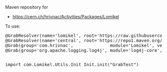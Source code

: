 Maven repository for
<ul>
<li><a href="https://cern.ch/hrivnac/Activities/Packages/Lomikel">https://cern.ch/hrivnac/Activities/Packages/Lomikel</a></li>
</ul>
To use:
<pre>
@GrabResolver(name='lomikel', root='https://raw.githubusercontent.com/hrivnac/Maven/main/')
@GrabResolver(name='central', root='https://repo1.maven.org/maven2/')
@Grab(group='com.hrivnac',              module='Lomikel', version='03.06.00')
@Grab(group='org.apache.logging.log4j', module='log4j-core', version='2.23.1')

import com.Lomikel.Utils.Init
Init.init("GrabTest")
</pre>
